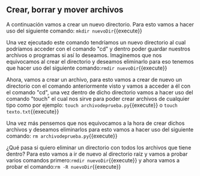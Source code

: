 ## Crear, borrar y mover archivos

A continuación vamos a crear un nuevo directorio. Para esto vamos a hacer uso del siguiente comando: `mkdir nuevoDir`{{execute}}

Una vez ejecutado este comando tendríamos un nuevo directorio al cual podríamos acceder con el comando "cd" y dentro poder guardar nuestros archivos o programas si así lo deseamos. Imaginemos que nos equivocamos al crear el  directorio y deseamos eliminarlo para eso tenemos que hacer uso del siguiente comando:`rmdir nuevoDir`{{execute}}

Ahora, vamos a crear un archivo, para esto vamos a crear de nuevo un directorio con el comando anteriormente visto y vamos a acceder a él con el comando "cd",  una vez dentro de dicho directorio vamos a hacer uso  del comando "touch"  el cual nos sirve para poder crear archivos de cualquier tipo como por ejemplo: `touch archivodeprueba.py`{{execute}} o `touch texto.txt`{{execute}}

Una vez más pensemos que nos equivocamos a la hora de crear dichos archivos y deseamos eliminarlos para esto vamos a hacer uso del siguiente comando: `rm archivodeprueba.py`{{execute}}

¿Qué pasa si quiero eliminar un directorio con todos los archivos que tiene dentro? Para esto vamos a ir de nuevo al directorio raíz y vamos a probar varios comandos  primero:`rmdir nuevoDir`{{execute}}  y ahora vamos a probar el comando:`rm -R nuevoDir`{{execute}}
